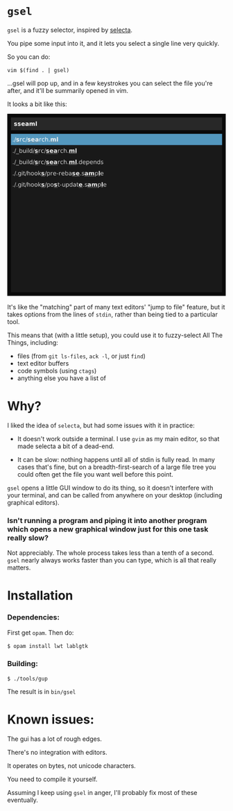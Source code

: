# `gsel`

`gsel` is a fuzzy selector, inspired by [selecta](https://github.com/garybernhardt/selecta).

You pipe some input into it, and it lets you select a single line very quickly.

So you can do:

    vim $(find . | gsel)

...gsel will pop up, and in a few keystrokes you can select the file you're after, and it'll be
summarily opened in vim.

It looks a bit like this:

![gsel screenshot](/screenshots/sample1.png?raw=true)

It's like the "matching" part of many text editors' "jump to file" feature,
but it takes options from the lines of `stdin`, rather than being tied to a particular tool.

This means that (with a little setup), you could use it to fuzzy-select All The Things, including:

 - files (from `git ls-files`, `ack -l`, or just `find`)
 - text editor buffers
 - code symbols (using `ctags`)
 - anything else you have a list of

# Why?

I liked the idea of `selecta`, but had some issues with it in practice:

 - It doesn't work outside a terminal. I use `gvim` as my main editor,
   so that made selecta a bit of a dead-end.

 - It can be slow: nothing happens until all of stdin is
   fully read. In many cases that's fine, but on a breadth-first-search of a
   large file tree you could often get the file you want well before this point.

`gsel` opens a little GUI window to do its thing, so it doesn't interfere with your
terminal, and can be called from anywhere on your desktop (including graphical editors).

### Isn't running a program and piping it into another program which opens a new graphical window just for this one task really slow?

Not appreciably. The whole process takes less than a tenth of a second.
`gsel` nearly always works faster than you can type, which is all that really matters.

# Installation

### Dependencies:

First get `opam`. Then do:

    $ opam install lwt lablgtk

### Building:

    $ ./tools/gup

The result is in `bin/gsel`

# Known issues:

The gui has a lot of rough edges.

There's no integration with editors.

It operates on bytes, not unicode characters.

You need to compile it yourself.

Assuming I keep using `gsel` in anger, I'll probably fix most of these eventually.


